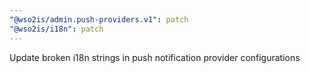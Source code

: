 ```yaml
---
"@wso2is/admin.push-providers.v1": patch
"@wso2is/i18n": patch
---
```


Update broken i18n strings in push notification provider configurations
